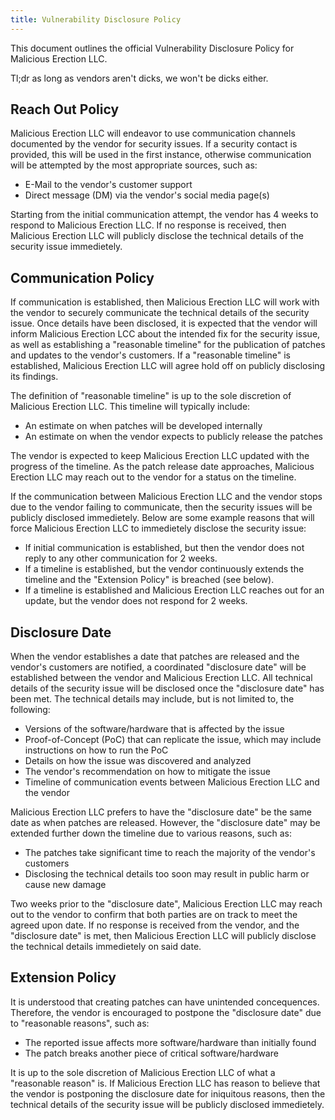 ```yaml
---
title: Vulnerability Disclosure Policy
---
```


This document outlines the official Vulnerability Disclosure Policy for Malicious Erection LLC.

Tl;dr as long as vendors aren't dicks, we won't be dicks either.

## Reach Out Policy

Malicious Erection LLC will endeavor to use communication channels documented by the vendor for security issues. If a security contact is provided, this will be used in the first instance, otherwise communication will be attempted by the most appropriate sources, such as:

* E-Mail to the vendor's customer support
* Direct message (DM) via the vendor's social media page(s)

Starting from the initial communication attempt, the vendor has 4 weeks to respond to Malicious Erection LLC. If no response is received, then Malicious Erection LLC will publicly disclose the technical details of the security issue immedietely.

## Communication Policy

If communication is established, then Malicious Erection LLC will work with the vendor to securely communicate the technical details of the security issue. Once details have been disclosed, it is expected that the vendor will inform Malicious Erection LCC about the intended fix for the security issue, as well as establishing a "reasonable timeline" for the publication of patches and updates to the vendor's customers. If a "reasonable timeline" is established, Malicious Erection LLC will agree hold off on publicly disclosing its findings.

The definition of "reasonable timeline" is up to the sole discretion of Malicious Erection LLC. This timeline will typically include:

* An estimate on when patches will be developed internally
* An estimate on when the vendor expects to publicly release the patches

The vendor is expected to keep Malicious Erection LLC updated with the progress of the timeline. As the patch release date approaches, Malicious Erection LLC may reach out to the vendor for a status on the timeline.

If the communication between Malicious Erection LLC and the vendor stops due to the vendor failing to communicate, then the security issues will be publicly disclosed immedietely. Below are some example reasons that will force Malicious Erection LLC to immedietely disclose the security issue:

* If initial communication is established, but then the vendor does not reply to any other communication for 2 weeks.
* If a timeline is established, but the vendor continuously extends the timeline and the "Extension Policy" is breached (see below).
* If a timeline is established and Malicious Erection LLC reaches out for an update, but the vendor does not respond for 2 weeks.

## Disclosure Date

When the vendor establishes a date that patches are released and the vendor's customers are notified, a coordinated "disclosure date" will be established between the vendor and Malicious Erection LLC. All technical details of the security issue will be disclosed once the "disclosure date" has been met. The technical details may include, but is not limited to, the following:

* Versions of the software/hardware that is affected by the issue
* Proof-of-Concept (PoC) that can replicate the issue, which may include instructions on how to run the PoC
* Details on how the issue was discovered and analyzed
* The vendor's recommendation on how to mitigate the issue
* Timeline of communication events between Malicious Erection LLC and the vendor

Malicious Erection LLC prefers to have the "disclosure date" be the same date as when patches are released. However, the "disclosure date" may be extended further down the timeline due to various reasons, such as:

* The patches take significant time to reach the majority of the vendor's customers
* Disclosing the technical details too soon may result in public harm or cause new damage

Two weeks prior to the "disclosure date", Malicious Erection LLC may reach out to the vendor to confirm that both parties are on track to meet the agreed upon date. If no response is received from the vendor, and the "disclosure date" is met, then Malicious Erection LLC will publicly disclose the technical details immedietely on said date.

## Extension Policy

It is understood that creating patches can have unintended concequences. Therefore, the vendor is encouraged to postpone the "disclosure date" due to "reasonable reasons", such as:

* The reported issue affects more software/hardware than initially found
* The patch breaks another piece of critical software/hardware

It is up to the sole discretion of Malicious Erection LLC of what a "reasonable reason" is. If Malicious Erection LLC has reason to believe that the vendor is postponing the disclosure date for iniquitous reasons, then the technical details of the security issue will be publicly disclosed immedietely.